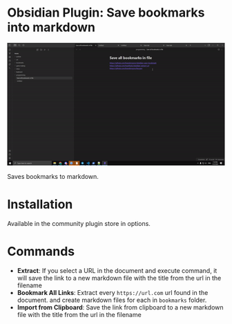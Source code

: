 # Obsidian Plugin: Save bookmarks into markdown

![Demo](images/demo-bookmark-all.gif)

Saves bookmarks to markdown.

# Installation

Available in the community plugin store in options.

# Commands

- **Extract**: If you select a URL in the document and execute command, it will save the link to a new markdown file with the title from the url in the filename
- **Bookmark All Links**: Extract every `https://url.com` url found in the document. and create markdown files for each in `bookmarks` folder.
- **Import from Clipboard**: Save the link from clipboard to a new markdown file with the title from the url in the filename